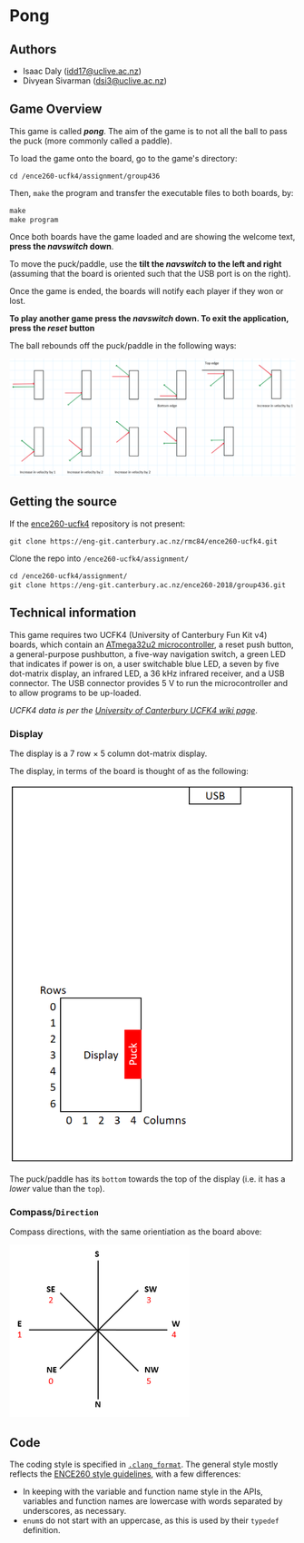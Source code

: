 # Pong

## Authors

- Isaac Daly (idd17@uclive.ac.nz)
- Divyean Sivarman (dsi3@uclive.ac.nz)

## Game Overview

This game is called <b>_pong_</b>. The aim of the game is to not all the ball to pass the puck (more commonly called a paddle).

To load the game onto the board, go to the game's directory:

```shell
cd /ence260-ucfk4/assignment/group436
```

Then, `make` the program and transfer the executable files to both boards, by:

```shell
make
make program
```

Once both boards have the game loaded and are showing the welcome text, **press the _navswitch_ down**.

To move the puck/paddle, use the **tilt the _navswitch_ to the left and right** (assuming that the board is oriented such that the USB port is on the right).

Once the game is ended, the boards will notify each player if they won or lost.

**To play another game press the _navswitch_ down. To exit the application, press the _reset_ button**

The ball rebounds off the puck/paddle in the following ways:

![Image of the various possibilities for rebounding off the puck](media/rebound.png)

## Getting the source

If the [ence260-ucfk4](https://eng-git.canterbury.ac.nz/rmc84/ence260-ucfk4) repository is not present:

```shell
git clone https://eng-git.canterbury.ac.nz/rmc84/ence260-ucfk4.git
```

Clone the repo into `/ence260-ucfk4/assignment/`

```shell
cd /ence260-ucfk4/assignment/
git clone https://eng-git.canterbury.ac.nz/ence260-2018/group436.git
```

## Technical information

This game requires two UCFK4 (University of Canterbury Fun Kit v4) boards, which contain an [ATmega32u2 microcontroller](http://ecewiki.elec.canterbury.ac.nz/mediawiki/index.php/Atmel_ATmega32u2), a reset push button, a general-purpose pushbutton, a five-way navigation switch, a green LED that indicates if power is on, a user switchable blue LED, a seven by five dot-matrix display, an infrared LED, a 36 kHz infrared receiver, and a USB connector. The USB connector provides 5 V to run the microcontroller and to allow programs to be up-loaded.

_UCFK4 data is per the [University of Canterbury UCFK4 wiki page](http://ecewiki.elec.canterbury.ac.nz/mediawiki/index.php/UCFK4)_.

### Display

The display is a 7 row × 5 column dot-matrix display.

The display, in terms of the board is thought of as the following:

![Image of the board, which illustrates the orientation of the display's array](media/board.png)

The puck/paddle has its `bottom` towards the top of the display (i.e. it has a _lower_ value than the `top`).

### Compass/`Direction`

Compass directions, with the same orientiation as the board above:

![Image of the compass directions with the same orientation as above](media/compass.png)

## Code

The coding style is specified in [`.clang_format`](.clang_format). The general style mostly reflects the [ENCE260 style guidelines](https://learn.canterbury.ac.nz/pluginfile.php/529635/mod_resource/content/8/styleguidelines.html), with a few differences:

- In keeping with the variable and function name style in the APIs, variables and function names are lowercase with words separated by underscores, as necessary.
- `enum`s do not start with an uppercase, as this is used by their `typedef` definition.
